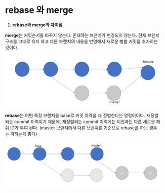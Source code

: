 # rebase 와 merge



1. &#x20;**rebase와  merge의 차이점**

&#x20;

**merge**는 커밋순서를 바꾸지 않는다. 존재하는 브랜치가 변경되지 않는다. 현재 브랜치 구조를 그대로 유지 하고 다른 브랜치의 내용을 반영해서 새로운 병합 커밋을 추가하는 것이다.

![](.gitbook/assets/image.png)

**rebase**는 어떤 특정 브랜치를 base로 커밋 이력을 재 정렬한다는 명령어이다. 재정렬되는 commit 이력이기 때문에, 재정렬되는 commit 이력에는 이전과는 다른 새로운 해쉬 ID가 부여 된다. (master 브랜치에서 다른 브랜치를 기준으로 rebase를 하는 경우는 피하는게 좋다)

![](<.gitbook/assets/image (1).png>)
